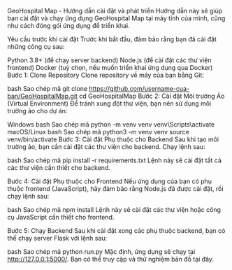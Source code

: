 GeoHospital Map - Hướng dẫn cài đặt và phát triển
Hướng dẫn này sẽ giúp bạn cài đặt và chạy ứng dụng GeoHospital Map tại máy tính của mình, cũng như cách đóng gói ứng dụng để triển khai.

Yêu cầu trước khi cài đặt
Trước khi bắt đầu, đảm bảo rằng bạn đã cài đặt những công cụ sau:

Python 3.8+ (để chạy server backend)
Node.js (để cài đặt các thư viện frontend)
Docker (tuỳ chọn, nếu muốn triển khai ứng dụng qua Docker)
Bước 1: Clone Repository
Clone repository về máy của bạn bằng Git:

bash
Sao chép mã
git clone https://github.com/username-cua-ban/GeoHospitalMap.git
cd GeoHospitalMap
Bước 2: Cài đặt Môi trường Ảo (Virtual Environment)
Để tránh xung đột thư viện, bạn nên sử dụng môi trường ảo cho dự án:

Windows
bash
Sao chép mã
python -m venv venv
venv\Scripts\activate
macOS/Linux
bash
Sao chép mã
python3 -m venv venv
source venv/bin/activate
Bước 3: Cài đặt Phụ thuộc cho Backend
Sau khi tạo môi trường ảo, bạn cần cài đặt các thư viện cho backend. Chạy lệnh sau:

bash
Sao chép mã
pip install -r requirements.txt
Lệnh này sẽ cài đặt tất cả các thư viện cần thiết cho backend.

Bước 4: Cài đặt Phụ thuộc cho Frontend
Nếu ứng dụng của bạn có phụ thuộc frontend (JavaScript), hãy đảm bảo rằng Node.js đã được cài đặt, rồi chạy lệnh sau:

bash
Sao chép mã
npm install
Lệnh này sẽ cài đặt các thư viện hoặc công cụ JavaScript cần thiết cho frontend.

Bước 5: Chạy Backend
Sau khi cài đặt xong các phụ thuộc backend, bạn có thể chạy server Flask với lệnh sau:

bash
Sao chép mã
python run.py
Mặc định, ứng dụng sẽ chạy tại http://127.0.0.1:5000/. Bạn có thể truy cập và thử nghiệm bản đồ tại đây.

